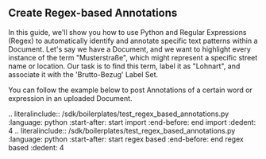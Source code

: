 ## Create Regex-based Annotations

In this guide, we'll show you how to use Python and Regular Expressions (Regex) to automatically identify and annotate 
specific text patterns within a Document. Let's say we have a Document, and we want to highlight every instance of the 
term "Musterstraße", which might represent a specific street name or location. Our task is to find this term, label it 
as "Lohnart", and associate it with the 'Brutto-Bezug' Label Set.

You can follow the example below to post Annotations of a certain word or expression in an uploaded Document.

.. literalinclude:: /sdk/boilerplates/test_regex_based_annotations.py
   :language: python
   :start-after: start import
   :end-before: end import
   :dedent: 4 
.. literalinclude:: /sdk/boilerplates/test_regex_based_annotations.py
   :language: python
   :start-after: start regex based
   :end-before: end regex based
   :dedent: 4 